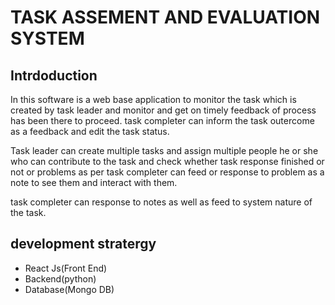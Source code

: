 # TASK ASSEMENT AND EVALUATION SYSTEM
## Intrdoduction

In this software is a web base application to monitor the task which is created by task leader and monitor and get on timely feedback of process has been there to proceed. task completer can inform the task outercome as a feedback and edit the task status.

Task leader can create multiple tasks and assign multiple people he or she who can contribute to the task and check whether task response finished or not or problems as per task completer can feed or response to problem as a note to see them and interact with them.

task completer can response to notes as well as feed to system nature of the task.

## development stratergy

- React Js(Front End)
- Backend(python)
- Database(Mongo DB)   
